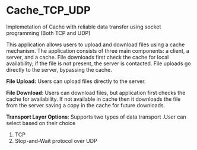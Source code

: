 # Cache_TCP_UDP
Implemetation of Cache with reliable data transfer using socket programming (Both TCP and UDP)


This application allows users to upload and download files using a cache mechanism. The application consists of three main components: a client, a server, and a cache. File downloads first check the cache for local availability; if the file is not present, the server is contacted. File uploads go directly to the server, bypassing the cache.

**File Upload:** Users can upload files directly to the server.

**File Download**: Users can download files, but application first checks the cache for availability. If not available in cache then it downloads the file from the server saving a copy in the cache for future downloads.

**Transport Layer Options**: Supports two types of data transport .User can select based on their choice
1) TCP 
2) Stop-and-Wait protocol over UDP
